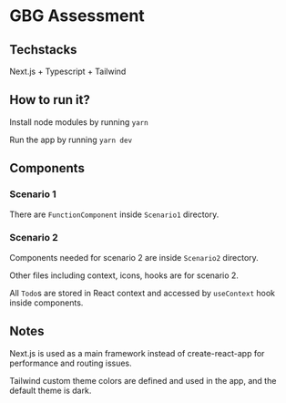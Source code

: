 # GBG Assessment

## Techstacks

Next.js + Typescript + Tailwind

## How to run it?

Install node modules by running ```yarn```

Run the app by running ```yarn dev```

## Components

### Scenario 1

There are ```FunctionComponent``` inside ```Scenario1``` directory.

### Scenario 2

Components needed for scenario 2 are inside ```Scenario2``` directory.

Other files including context, icons, hooks are for scenario 2.

All ```Todo```s are stored in React context and accessed by ```useContext``` hook inside components.

## Notes

Next.js is used as a main framework instead of create-react-app for performance and routing issues.

Tailwind custom theme colors are defined and used in the app, and the default theme is dark.